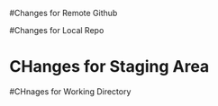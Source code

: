 #Changes for Remote Github

#Changes for Local Repo

# CHanges for Staging Area

#CHnages for Working Directory
